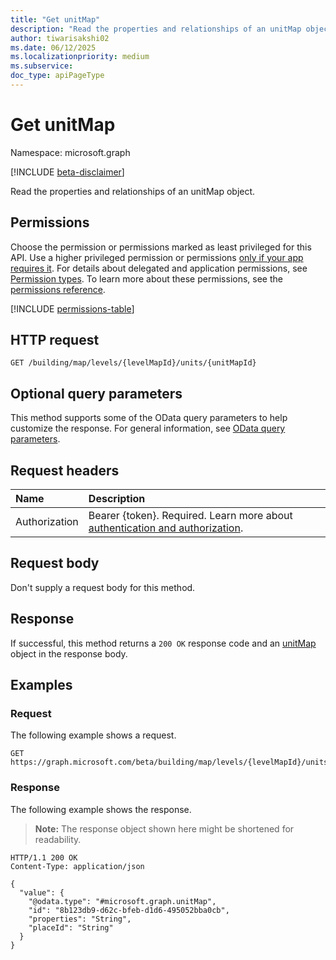 ```yaml
---
title: "Get unitMap"
description: "Read the properties and relationships of an unitMap object."
author: tiwarisakshi02
ms.date: 06/12/2025
ms.localizationpriority: medium
ms.subservice: 
doc_type: apiPageType
---
```


# Get unitMap

Namespace: microsoft.graph

[!INCLUDE [beta-disclaimer](../../includes/beta-disclaimer.md)]

Read the properties and relationships of an unitMap object.

## Permissions

Choose the permission or permissions marked as least privileged for this API. Use a higher privileged permission or permissions [only if your app requires it](/graph/permissions-overview#best-practices-for-using-microsoft-graph-permissions). For details about delegated and application permissions, see [Permission types](/graph/permissions-overview#permission-types). To learn more about these permissions, see the [permissions reference](/graph/permissions-reference).

<!-- {
  "blockType": "permissions",
  "name": "unitmap-get-permissions"
}
-->
[!INCLUDE [permissions-table](../includes/permissions/unitmap-get-permissions.md)]

## HTTP request

<!-- {
  "blockType": "ignored"
}
-->
``` http
GET /building/map/levels/{levelMapId}/units/{unitMapId}
```

## Optional query parameters

This method supports some of the OData query parameters to help customize the response. For general information, see [OData query parameters](/graph/query-parameters).

## Request headers

|Name|Description|
|:---|:---|
|Authorization|Bearer {token}. Required. Learn more about [authentication and authorization](/graph/auth/auth-concepts).|

## Request body

Don't supply a request body for this method.

## Response

If successful, this method returns a `200 OK` response code and an [unitMap](../resources/unitmap.md) object in the response body.

## Examples

### Request

The following example shows a request.
<!-- {
  "blockType": "request",
  "name": "get_unitmap"
}
-->
``` http
GET https://graph.microsoft.com/beta/building/map/levels/{levelMapId}/units/{unitMapId}
```


### Response

The following example shows the response.
>**Note:** The response object shown here might be shortened for readability.
<!-- {
  "blockType": "response",
  "truncated": true,
  "@odata.type": "microsoft.graph.unitMap"
}
-->
``` http
HTTP/1.1 200 OK
Content-Type: application/json

{
  "value": {
    "@odata.type": "#microsoft.graph.unitMap",
    "id": "8b123db9-d62c-bfeb-d1d6-495052bba0cb",
    "properties": "String",
    "placeId": "String"
  }
}
```

